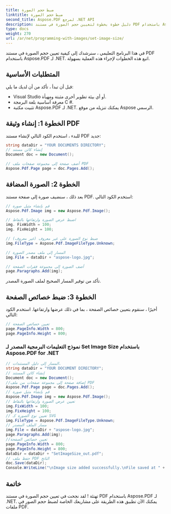 ```yaml
---
title: ضبط حجم الصورة
linktitle: ضبط حجم الصورة
second_title: Aspose.PDF لمرجع .NET API
description: دليل خطوة بخطوة لتعيين حجم الصورة في مستند PDF باستخدام Aspose.PDF for .NET.
type: docs
weight: 270
url: /ar/net/programming-with-images/set-image-size/
---
```


في هذا البرنامج التعليمي ، سنرشدك إلى كيفية تعيين حجم الصورة في مستند PDF باستخدام Aspose.PDF لـ .NET. اتبع هذه الخطوات لإجراء هذه العملية بسهولة.

## المتطلبات الأساسية

قبل أن تبدأ ، تأكد من أن لديك ما يلي:

- Visual Studio أو أي بيئة تطوير أخرى مثبتة ومهيأة.
- معرفة أساسية بلغة البرمجة C #.
- تثبيت مكتبة Aspose.PDF لـ .NET. يمكنك تنزيله من موقع Aspose الرسمي.

## الخطوة 1: إنشاء وثيقة PDF

للبدء ، استخدم الكود التالي لإنشاء مستند PDF جديد:

```csharp
string dataDir = "YOUR DOCUMENTS DIRECTORY";
// إنشاء كائن مستند
Document doc = new Document();

// أضف صفحة إلى مجموعة صفحات ملف PDF
Aspose.Pdf.Page page = doc.Pages.Add();
```

## الخطوة 2: الصورة المضافة

بعد ذلك ، سنضيف صورة إلى صفحة مستند PDF. استخدم الكود التالي:

```csharp
// قم بإنشاء مثيل صورة
Aspose.Pdf.Image img = new Aspose.Pdf.Image();

// اضبط عرض الصورة وارتفاعها بالنقاط
img. FixWidth = 100;
img. FixHeight = 100;

// ضبط نوع الصورة على غير معروف (غير معروف)
img.FileType = Aspose.Pdf.ImageFileType.Unknown;

// المسار إلى ملف مصدر الصورة
img.File = dataDir + "aspose-logo.jpg";

// أضف الصورة إلى مجموعة فقرات الصفحة
page.Paragraphs.Add(img);
```

تأكد من توفير المسار الصحيح لملف الصورة المصدر.

## الخطوة 3: ضبط خصائص الصفحة

أخيرًا ، سنقوم بتعيين خصائص الصفحة ، بما في ذلك عرضها وارتفاعها. استخدم الكود التالي:

```csharp
// تعيين خصائص الصفحة
page.PageInfo.Width = 800;
page.PageInfo.Height = 800;
```

### نموذج التعليمات البرمجية المصدر لـ Set Image Size باستخدام Aspose.PDF for .NET 
```csharp
// المسار إلى دليل المستندات.
string dataDir = "YOUR DOCUMENT DIRECTORY";
// إنشاء كائن المستند
Document doc = new Document();
//إضافة صفحة إلى مجموعة صفحات من ملف PDF
Aspose.Pdf.Page page = doc.Pages.Add();
// قم بإنشاء مثيل صورة
Aspose.Pdf.Image img = new Aspose.Pdf.Image();
// تعيين عرض الصورة وارتفاعها بالنقاط
img.FixWidth = 100;
img.FixHeight = 100;
// تعيين نوع الصورة كـ SVG
img.FileType = Aspose.Pdf.ImageFileType.Unknown;
// مسار الملف المصدر
img.File = dataDir + "aspose-logo.jpg";
page.Paragraphs.Add(img);
//تعيين خصائص الصفحة
page.PageInfo.Width = 800;
page.PageInfo.Height = 800;
dataDir = dataDir + "SetImageSize_out.pdf";
// حفظ ملف PDF الناتج
doc.Save(dataDir);
Console.WriteLine("\nImage size added successfully.\nFile saved at " + dataDir);
```

## خاتمة

تهنئة ! لقد نجحت في تعيين حجم الصورة في مستند PDF باستخدام Aspose.PDF لـ .NET. يمكنك الآن تطبيق هذه الطريقة على مشاريعك الخاصة لضبط حجم الصور في ملفات PDF.